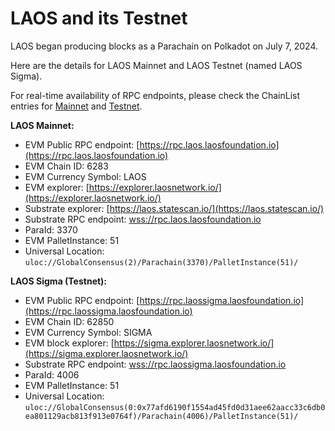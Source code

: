 # LAOS and its Testnet

LAOS began producing blocks as a Parachain on Polkadot on July 7, 2024.

Here are the details for LAOS Mainnet and LAOS Testnet (named LAOS Sigma).

For real-time availability of RPC endpoints, please check the ChainList entries for [Mainnet](https://chainlist.org/chain/6283) and [Testnet](https://chainlist.org/chain/62850).&#x20;

**LAOS Mainnet:**

* EVM Public RPC endpoint: [https://rpc.laos.laosfoundation.io](https://rpc.laos.laosfoundation.io)
* EVM Chain ID: 6283
* EVM Currency Symbol: LAOS
* EVM explorer: [https://explorer.laosnetwork.io/](https://explorer.laosnetwork.io/)
* Substrate explorer: [https://laos.statescan.io/](https://laos.statescan.io/)
* Substrate RPC endpoint: [wss://rpc.laos.laosfoundation.io](https://polkadot.js.org/apps/?rpc=wss%3A%2F%2Frpc.laos.laosfoundation.io#/explorer)
* ParaId: 3370
* EVM PalletInstance: 51
* Universal Location: `uloc://GlobalConsensus(2)/Parachain(3370)/PalletInstance(51)/`



**LAOS Sigma (Testnet):**

* EVM Public RPC endpoint: [https://rpc.laossigma.laosfoundation.io](https://rpc.laossigma.laosfoundation.io)
* EVM Chain ID: 62850
* EVM Currency Symbol: SIGMA
* EVM block explorer: [https://sigma.explorer.laosnetwork.io/](https://sigma.explorer.laosnetwork.io/)
* Substrate RPC endpoint: [wss://rpc.laossigma.laosfoundation.io](https://polkadot.js.org/apps/?rpc=wss%3A%2F%2Frpc.laossigma.laosfoundation.io#/explorer)
* ParaId: 4006
* EVM PalletInstance: 51
* Universal Location: `uloc://GlobalConsensus(0:0x77afd6190f1554ad45fd0d31aee62aacc33c6db0ea801129acb813f913e0764f)/Parachain(4006)/PalletInstance(51)/`



